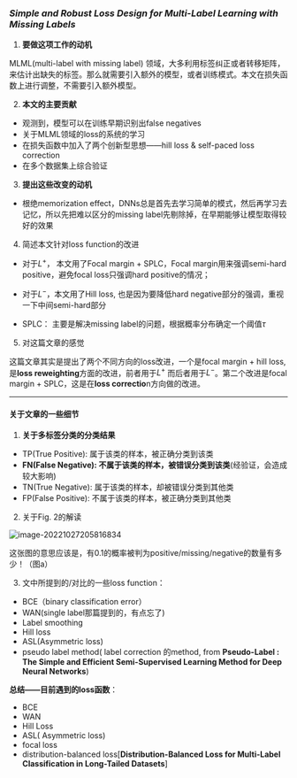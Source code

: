 ### *Simple and Robust Loss Design for Multi-Label Learning with Missing Labels*

1. **要做这项工作的动机**

MLML(multi-label with missing label) 领域，大多利用标签纠正或者转移矩阵，来估计出缺失的标签。那么就需要引入额外的模型，或者训练模式。本文在损失函数上进行调整，不需要引入额外模型。

2. **本文的主要贡献**

- 观测到，模型可以在训练早期识别出false negatives
- 关于MLML领域的loss的系统的学习
- 在损失函数中加入了两个创新型思想——hill loss & self-paced loss correction
- 在多个数据集上综合验证

3. **提出这些改变的动机**

- 根绝memorization effect，DNNs总是首先去学习简单的模式，然后再学习去记忆，所以先把难以区分的missing label先剔除掉，在早期能够让模型取得较好的效果

4. 简述本文针对loss function的改进

- 对于$L^+$， 本文用了Focal margin + SPLC，Focal margin用来强调semi-hard positive，避免focal loss只强调hard positive的情况；

- 对于$L^-$，本文用了Hill loss, 也是因为要降低hard negative部分的强调，重视一下中间semi-hard部分
- SPLC： 主要是解决missing label的问题，根据概率分布确定一个阈值$\tau$

5. 对这篇文章的感觉

这篇文章其实是提出了两个不同方向的loss改进，一个是focal margin + hill loss, 是**loss reweighting**方面的改进，前者用于$L^+$ 而后者用于$L^-$。第二个改进是focal margin + SPLC，这是在**loss correctio**n方向做的改进。

------

#### 关于文章的一些细节

1. **关于多标签分类的分类结果**

- TP(True Positive): 属于该类的样本，被正确分类到该类
- **FN(False Negative): 不属于该类的样本，被错误分类到该类**(经验证，会造成较大影响)
- TN(True Negative): 属于该类的样本，却被错误分类到其他类
- FP(False Positive): 不属于该类的样本，被正确分类到其他类

2. 关于Fig. 2的解读

![image-20221027205816834](C:\Users\liangyiwen\AppData\Roaming\Typora\typora-user-images\image-20221027205816834.png)

这张图的意思应该是，有0.1的概率被判为positive/missing/negative的数量有多少！（图a）

3. 文中所提到的/对比的一些loss function：

- BCE（binary classification error）
- WAN(single label那篇提到的，有点忘了)
- Label smoothing
- Hill loss
- ASL(Asymmetric loss)
- pseudo label method( label correction 的method, from **Pseudo-Label : The Simple and Efficient Semi-Supervised Learning Method for Deep Neural Networks**)



**总结——目前遇到的loss函数**：

- BCE
- WAN
- Hill Loss
- ASL( Asymmetric loss)
- focal loss
- distribution-balanced loss[**Distribution-Balanced Loss for Multi-Label Classification in Long-Tailed Datasets**]